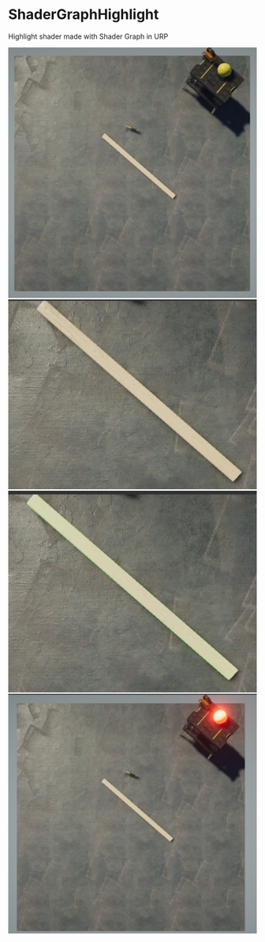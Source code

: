 # ShaderGraphHighlight

Highlight shader made with Shader Graph in URP

![alt text](https://github.com/theufo/ShaderGraphHighlight/blob/main/Img/1.png?raw=true)
![alt text](https://github.com/theufo/ShaderGraphHighlight/blob/main/Img/2.png?raw=true)
![alt text](https://github.com/theufo/ShaderGraphHighlight/blob/main/Img/3.png?raw=true)
![alt text](https://github.com/theufo/ShaderGraphHighlight/blob/main/Img/4.png?raw=true)
